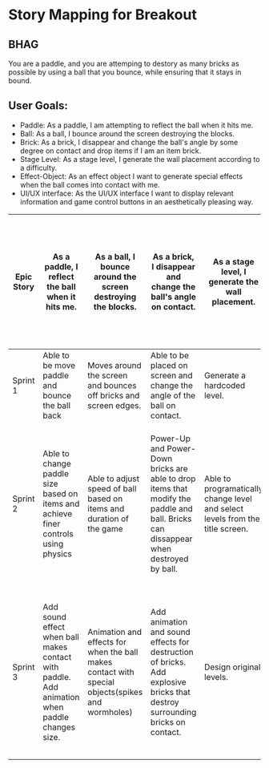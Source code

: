 # Story Mapping for Breakout

## BHAG
You are a paddle, and you are attemping to destory as many bricks as possible by using a ball that you bounce, while ensuring that it stays in bound.

## User Goals:
- Paddle: As a paddle, I am attempting to reflect the ball when it hits me.
- Ball: As a ball, I bounce around the screen destroying the blocks.
- Brick: As a brick, I disappear and change the ball's angle by some degree on contact and drop items if I am an item brick.
- Stage Level: As a stage level, I generate the wall placement according to a difficulty.
- Effect-Object: As an effect object I want to generate special effects when the ball comes into contact with me.
- UI/UX interface: As the UI/UX interface I want to display relevant information and game control buttons in an aesthetically pleasing way.
 
| Epic Story | As a paddle, I reflect the ball when it hits me. | As a ball, I bounce around the screen destroying the blocks. | As a brick, I disappear and change the ball's angle on contact. | As a stage level, I generate the wall placement. | As an effect object I want to generate special effects when the ball comes into contact with me. | As the game screen I want to display relevant information and game control buttons in an aesthetically pleasing way. |
|------------|--------------------------------------------------|--------------------------------------------------------------|----------------------------------------------------------------|--------------------------------------------------|--------------------------------------------------| --------------------------------------------------|
| Sprint 1   | Able to be move paddle and bounce the ball back	| Moves around the screen and bounces off bricks and screen edges.	| Able to be placed on screen and change the angle of the ball on contact.	| Generate a hardcoded level. |	Create a wormhole object that teleports the ball to a different wormhole.| Add buttons that control the horizontal movement of the paddle. |
| Sprint 2   | Able to change paddle size based on items and achieve finer controls using physics	| Able to adjust speed of ball based on items and duration of the game	|  Power-Up and Power-Down bricks are able to drop items that modify the paddle and ball. Bricks can dissappear when destroyed by ball.	| Able to programatically change level and select levels from the title screen.	|	Create a spike object that destroys the ball and decrements the number of lives left. | Add display that keeps track of number of lives left, current stage level, and score. For now use a simple scoring system. Also add a pause button to pause the game. |
| Sprint 3   | Add sound effect when ball makes contact with paddle. Add animation when paddle changes size.	|  Animation and effects for when the ball makes contact with special objects(spikes and wormholes)	|  Add animation and sound effects for destruction of bricks. Add explosive bricks that destroy surrounding bricks on contact.	| Design original levels.	| Add animations and sound effects for both spikes and wormholes. | Modify scoring system to a combo-based scoring system. Add animation and sound effects for when lives decrement, score increments, and when reaching combos. |
